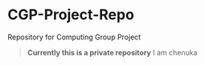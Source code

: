 # CGP-Project-Repo
Repository for Computing Group Project

> **Currently this is a private repository**
> I am chenuka
